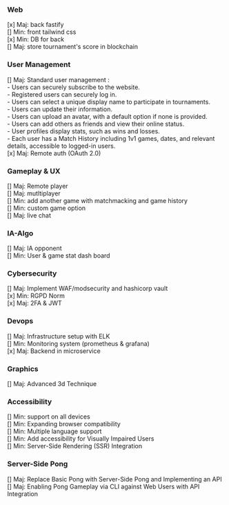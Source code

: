 ### Web
[x] Maj: back fastify  
[] Min: front tailwind css  
[x] Min: DB for back  
[] Maj: store tournament's score in blockchain  

### User Management
[] Maj: Standard user management :  
	- Users can securely subscribe to the website.  
	- Registered users can securely log in.  
	- Users can select a unique display name to participate in tournaments.  
	- Users can update their information.  
	- Users can upload an avatar, with a default option if none is provided.  
	- Users can add others as friends and view their online status.  
	- User profiles display stats, such as wins and losses.  
	- Each user has a Match History including 1v1 games, dates, and relevant  
	details, accessible to logged-in users.  
[x] Maj: Remote auth (OAuth 2.0)  

### Gameplay & UX
[] Maj: Remote player  
[] Maj: mutltiplayer  
[] Min: add another game with matchmacking and game history  
[] Min: custom game option  
[] Maj: live chat  
 
### IA-Algo
[] Maj: IA opponent  
[] Min: User & game stat dash board  

### Cybersecurity
[] Maj: Implement WAF/modsecurity and hashicorp vault  
[x] Min: RGPD Norm  
[x] Maj: 2FA & JWT  

### Devops
[] Maj: Infrastructure setup with ELK  
[] Min: Monitoring system (prometheus & grafana)  
[x] Maj: Backend in microservice  

### Graphics
[] Maj: Advanced 3d Technique  

### Accessibility
[] Min: support on all devices  
[] Min: Expanding browser compatibility  
[] Min: Multiple language support  
[] Min: Add accessibility for Visually Impaired Users  
[] Min: Server-Side Rendering (SSR) Integration  

### Server-Side Pong
[] Maj: Replace Basic Pong with Server-Side Pong and Implementing an API  
[] Maj: Enabling Pong Gameplay via CLI against Web Users with API Integration  








